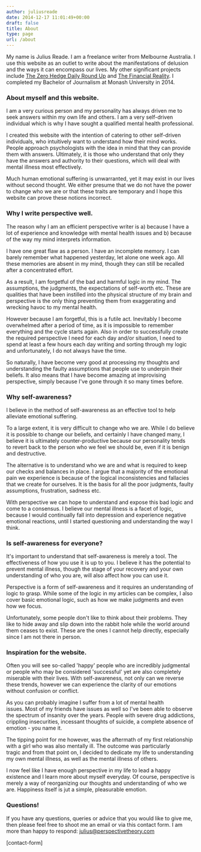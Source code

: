 ```yaml
---
author: juliusreade
date: 2014-12-17 11:01:49+00:00
draft: false
title: About
type: page
url: /about
---
```


My name is Julius Reade. I am a freelance writer from Melbourne Australia. I use this website as an outlet to write about the manifestations of delusion and the ways it can encompass our lives. My other significant projects include [The Zero Hedge Daily Round Up](https://www.youtube.com/user/thefinancialreality) and [The Financial Reality](https://www.youtube.com/user/thefinancialreality). I completed my Bachelor of Journalism at Monash University in 2014.


### About myself and this website.


I am a very curious person and my personality has always driven me to seek answers within my own life and others. I am a very self-driven individual which is why I have sought a qualified mental health professional.

I created this website with the intention of catering to other self-driven individuals, who intuitively want to understand how their mind works. People approach psychologists with the idea in mind that they can provide them with answers. Ultimately, it is those who understand that only they have the answers and authority to their questions, which will deal with mental illness most effectively.

Much human emotional suffering is unwarranted, yet it may exist in our lives without second thought. We either presume that we do not have the power to change who we are or that these traits are temporary and I hope this website can prove these notions incorrect.


### Why I write perspective well.


The reason why I am an efficient perspective writer is a) because I have a lot of experience and knowledge with mental health issues and b) because of the way my mind interprets information.

I have one great flaw as a person. I have an incomplete memory. I can barely remember what happened yesterday, let alone one week ago. All these memories are absent in my mind, though they can still be recalled after a concentrated effort.

As a result, I am forgetful of the bad and harmful logic in my mind. The assumptions, the judgments, the expectations of self-worth etc. These are qualities that have been instilled into the physical structure of my brain and perspective is the only thing preventing them from exaggerating and wrecking havoc to my mental health.

However because I am forgetful, this is a futile act. Inevitably I become overwhelmed after a period of time, as it is impossible to remember everything and the cycle starts again. Also in order to successfully create the required perspective I need for each day and/or situation, I need to spend at least a few hours each day writing and sorting through my logic and unfortunately, I do not always have the time.

So naturally, I have become very good at processing my thoughts and understanding the faulty assumptions that people use to underpin their beliefs. It also means that I have become amazing at improvising perspective, simply because I've gone through it so many times before.


### Why self-awareness?


I believe in the method of self-awareness as an effective tool to help alleviate emotional suffering.

To a large extent, it is very difficult to change who we are. While I do believe it is possible to change our beliefs, and certainly I have changed many, I believe it is ultimately counter-productive because our personality tends to revert back to the person who we feel we should be, even if it is benign and destructive.

The alternative is to understand who we are and what is required to keep our checks and balances in place. I argue that a majority of the emotional pain we experience is because of the logical inconsistencies and fallacies that we create for ourselves. It is the basis for all the poor judgments, faulty assumptions, frustration, sadness etc.

With perspective we can hope to understand and expose this bad logic and come to a consensus. I believe our mental illness is a facet of logic, because I would continually fall into depression and experience negative emotional reactions, until I started questioning and understanding the way I think.


### Is self-awareness for everyone?


It's important to understand that self-awareness is merely a tool. The effectiveness of how you use it is up to you. I believe it has the potential to prevent mental illness, though the stage of your recovery and your own understanding of who you are, will also affect how you can use it.

Perspective is a form of self-awareness and it requires an understanding of logic to grasp. While some of the logic in my articles can be complex, I also cover basic emotional logic, such as how we make judgments and even how we focus.

Unfortunately, some people don't like to think about their problems. They like to hide away and slip down into the rabbit hole while the world around them ceases to exist. These are the ones I cannot help directly, especially since I am not there in person.


### Inspiration for the website.


Often you will see so-called 'happy' people who are incredibly judgmental or people who may be considered 'successful' yet are also completely miserable with their lives. With self-awareness, not only can we reverse these trends, however we can experience the clarity of our emotions without confusion or conflict.

As you can probably imagine I suffer from a lot of mental health issues. Most of my friends have issues as well so I've been able to observe the spectrum of insanity over the years. People with severe drug addictions, crippling insecurities, incessant thoughts of suicide, a complete absence of emotion - you name it.

The tipping point for me however, was the aftermath of my first relationship with a girl who was also mentally ill. The outcome was particularly tragic and from that point on, I decided to dedicate my life to understanding my own mental illness, as well as the mental illness of others.

I now feel like I have enough perspective in my life to lead a happy existence and I learn more about myself everyday. Of course, perspective is merely a way of reorganizing our thoughts and understanding of who we are. Happiness itself is jut a simple, pleasurable emotion.


### Questions!


If you have any questions, queries or advice that you would like to give me, then please feel free to shoot me an email or via this contact form. I am more than happy to respond: [julius@perspectivetheory.com](mailto:julius@perspectivetheory.com)

[contact-form]
